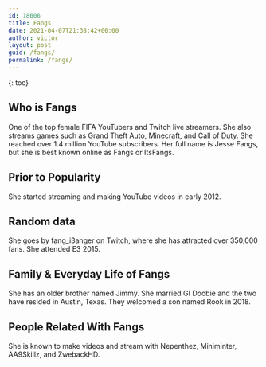 ```yaml
---
id: 18606
title: Fangs
date: 2021-04-07T21:38:42+00:00
author: victor
layout: post
guid: /fangs/
permalink: /fangs/
---
```



{: toc}


## Who is Fangs



One of the top female FIFA YouTubers and Twitch live streamers. She also streams games such as Grand Theft Auto, Minecraft, and Call of Duty. She reached over 1.4 million YouTube subscribers. Her full name is Jesse Fangs, but she is best known online as Fangs or ItsFangs. 

                
                
                
## Prior to Popularity



She started streaming and making YouTube videos in early 2012. 

                
                
                
## Random data



She goes by fang_i3anger on Twitch, where she has attracted over 350,000 fans. She attended E3 2015.

                
                
                
## Family & Everyday Life of Fangs



She has an older brother named Jimmy. She married GI Doobie and the two have resided in Austin, Texas. They welcomed a son named Rook in 2018. 

                
                
                
## People Related With Fangs



She is known to make videos and stream with Nepenthez, Miniminter, AA9Skillz, and ZwebackHD. 

                
              
            
          
          
          